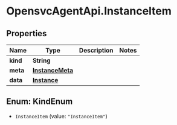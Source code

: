 # OpensvcAgentApi.InstanceItem

## Properties

Name | Type | Description | Notes
------------ | ------------- | ------------- | -------------
**kind** | **String** |  | 
**meta** | [**InstanceMeta**](InstanceMeta.md) |  | 
**data** | [**Instance**](Instance.md) |  | 



## Enum: KindEnum


* `InstanceItem` (value: `"InstanceItem"`)




